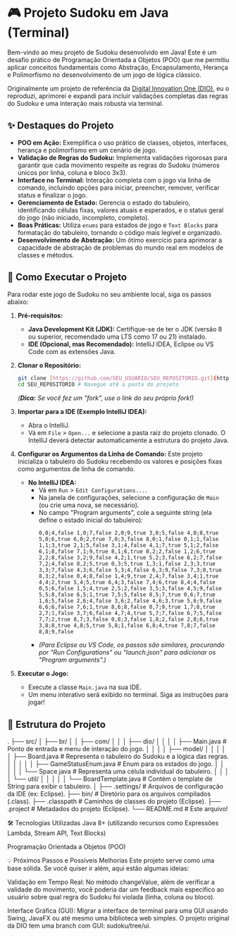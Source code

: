 # 🎮 Projeto Sudoku em Java (Terminal)

Bem-vindo ao meu projeto de Sudoku desenvolvido em Java! Este é um desafio prático de Programação Orientada a Objetos (POO) que me permitiu aplicar conceitos fundamentais como Abstração, Encapsulamento, Herança e Polimorfismo no desenvolvimento de um jogo de lógica clássico.

Originalmente um projeto de referência da [Digital Innovation One (DIO)](https://www.dio.me/), eu o reproduzi, aprimorei e expandi para incluir validações completas das regras do Sudoku e uma interação mais robusta via terminal.

## ✨ Destaques do Projeto

* **POO em Ação:** Exemplifica o uso prático de classes, objetos, interfaces, herança e polimorfismo em um cenário de jogo.
* **Validação de Regras do Sudoku:** Implementa validações rigorosas para garantir que cada movimento respeite as regras do Sudoku (números únicos por linha, coluna e bloco 3x3).
* **Interface no Terminal:** Interação completa com o jogo via linha de comando, incluindo opções para iniciar, preencher, remover, verificar status e finalizar o jogo.
* **Gerenciamento de Estado:** Gerencia o estado do tabuleiro, identificando células fixas, valores atuais e esperados, e o status geral do jogo (não iniciado, incompleto, completo).
* **Boas Práticas:** Utiliza `enums` para estados de jogo e `Text Blocks` para formatação do tabuleiro, tornando o código mais legível e organizado.
* **Desenvolvimento de Abstração:** Um ótimo exercício para aprimorar a capacidade de abstração de problemas do mundo real em modelos de classes e métodos.

## 🚀 Como Executar o Projeto

Para rodar este jogo de Sudoku no seu ambiente local, siga os passos abaixo:

1.  **Pré-requisitos:**
    * **Java Development Kit (JDK):** Certifique-se de ter o JDK (versão 8 ou superior, recomendado uma LTS como 17 ou 21) instalado.
    * **IDE (Opcional, mas Recomendado):** IntelliJ IDEA, Eclipse ou VS Code com as extensões Java.

2.  **Clonar o Repositório:**
    ```bash
    git clone [https://github.com/SEU_USUARIO/SEU_REPOSITORIO.git](https://github.com/SEU_USUARIO/SEU_REPOSITORIO.git)
    cd SEU_REPOSITORIO # Navegue até a pasta do projeto
    ```
    *(**Dica:** Se você fez um "fork", use o link do seu próprio fork!)*

3.  **Importar para a IDE (Exemplo IntelliJ IDEA):**
    * Abra o IntelliJ.
    * Vá em `File` > `Open...` e selecione a pasta raiz do projeto clonado. O IntelliJ deverá detectar automaticamente a estrutura do projeto Java.

4.  **Configurar os Argumentos da Linha de Comando:**
    Este projeto inicializa o tabuleiro do Sudoku recebendo os valores e posições fixas como argumentos de linha de comando.
    * **No IntelliJ IDEA:**
        * Vá em `Run` > `Edit Configurations...`.
        * Na janela de configurações, selecione a configuração de `Main` (ou crie uma nova, se necessário).
        * No campo "Program arguments", cole a seguinte string (ela define o estado inicial do tabuleiro):
            ```
            0,0;4,false 1,0;7,false 2,0;9,true 3,0;5,false 4,0;8,true 5,0;6,true 6,0;2,true 7,0;3,false 8,0;1,false 0,1;1,false 1,1;3,true 2,1;5,false 3,1;4,false 4,1;7,true 5,1;2,false 6,1;8,false 7,1;9,true 8,1;6,true 0,2;2,false 1,2;6,true 2,2;8,false 3,2;9,false 4,2;1,true 5,2;3,false 6,2;7,false 7,2;4,false 8,2;5,true 0,3;5,true 1,3;1,false 2,3;3,true 3,3;7,false 4,3;6,false 5,3;4,false 6,3;9,false 7,3;8,true 8,3;2,false 0,4;8,false 1,4;9,true 2,4;7,false 3,4;1,true 4,4;2,true 5,4;5,true 6,4;3,false 7,4;6,true 8,4;4,false 0,5;6,false 1,5;4,true 2,5;2,false 3,5;3,false 4,5;9,false 5,5;8,false 6,5;1,true 7,5;5,false 8,5;7,true 0,6;7,true 1,6;5,false 2,6;4,false 3,6;2,false 4,6;3,true 5,6;9,false 6,6;6,false 7,6;1,true 8,6;8,false 0,7;9,true 1,7;8,true 2,7;1,false 3,7;6,false 4,7;4,true 5,7;7,false 6,7;5,false 7,7;2,true 8,7;3,false 0,8;3,false 1,8;2,false 2,8;6,true 3,8;8,true 4,8;5,true 5,8;1,false 6,8;4,true 7,8;7,false 8,8;9,false
            ```
        * *(Para Eclipse ou VS Code, os passos são similares, procurando por "Run Configurations" ou "launch.json" para adicionar os "Program arguments".)*

5.  **Executar o Jogo:**
    * Execute a classe `Main.java` na sua IDE.
    * Um menu interativo será exibido no terminal. Siga as instruções para jogar!

## 📂 Estrutura do Projeto
.
├── src/
│   ├── br/
│   │   ├── com/
│   │   │   ├── dio/
│   │   │   │   ├── Main.java         # Ponto de entrada e menu de interação do jogo.
│   │   │   │   ├── model/
│   │   │   │   │   ├── Board.java    # Representa o tabuleiro do Sudoku e a lógica das regras.
│   │   │   │   │   ├── GameStatusEnum.java # Enum para os estados do jogo.
│   │   │   │   │   └── Space.java    # Representa uma célula individual do tabuleiro.
│   │   │   │   └── util/
│   │   │   │   │   └── BoardTemplate.java # Contém o template de String para exibir o tabuleiro.
│
├── .settings/                  # Arquivos de configuração da IDE (ex: Eclipse).
├── bin/                        # Diretório para os arquivos compilados (.class).
├── .classpath                  # Caminhos de classes do projeto (Eclipse).
├── .project                    # Metadados do projeto (Eclipse).
└── README.md                   # Este arquivo!


🛠️ Tecnologias Utilizadas
Java 8+ (utilizando recursos como Expressões Lambda, Stream API, Text Blocks)

Programação Orientada a Objetos (POO)

💡 Próximos Passos e Possíveis Melhorias
Este projeto serve como uma base sólida. Se você quiser ir além, aqui estão algumas ideias:

Validação em Tempo Real: No método changeValue, além de verificar a validade do movimento, você poderia dar um feedback mais específico ao usuário sobre qual regra do Sudoku foi violada (linha, coluna ou bloco).

Interface Gráfica (GUI): Migrar a interface de terminal para uma GUI usando Swing, JavaFX ou até mesmo uma biblioteca web simples. O projeto original da DIO tem uma branch com GUI: sudoku/tree/ui.
